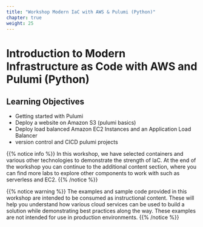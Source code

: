 ```yaml
---
title: "Workshop Modern IaC with AWS & Pulumi (Python)"
chapter: true
weight: 25
---
```


# Introduction to Modern Infrastructure as Code with AWS and Pulumi (Python)

## Learning Objectives

- Getting started with Pulumi
- Deploy a website on Amazon S3 (pulumi basics)
- Deploy load balanced Amazon EC2 Instances and an Application Load Balancer 
- version control and CICD pulumi projects

{{% notice info %}}
In this workshop, we have selected containers and various other technologies to demonstrate the strength of IaC.
At the end of the workshop you can continue to the additional content section, where you can find more labs to explore other components to work with such as serverless and EC2.
{{% /notice %}}

{{% notice warning %}}
The examples and sample code provided in this workshop are intended to be consumed as instructional content.
These will help you understand how various cloud services can be used to build a solution while demonstrating best
practices along the way. These examples are not intended for use in production environments.
{{% /notice %}}
